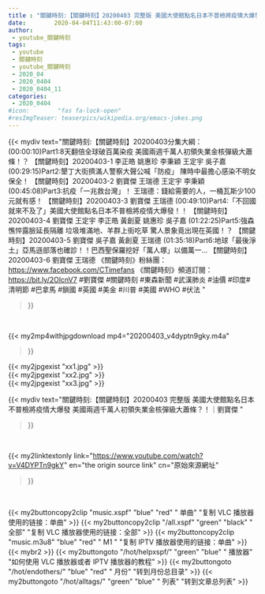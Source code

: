 ```yaml
---
title : "關鍵時刻:【關鍵時刻】20200403 完整版 美國大使館點名日本不普檢將疫情大爆發 美國兩週千萬人初領失業金核彈級大蕭條？！｜劉寶傑 "
date:        2020-04-04T11:43:00-07:00
author:
 - youtube_關鍵時刻
tags:
 - youtube
 - 關鍵時刻
 - youtube_關鍵時刻
 - 2020_04
 - 2020_0404
 - 2020_0404_11
categories:
 - 2020_0404
#icon:        "fas fa-lock-open"
#resImgTeaser: teaserpics/wikipedia.org/emacs-jokes.png
---
```







{{< mydiv text="關鍵時刻:【關鍵時刻】20200403分集大綱：  (00:00:10)Part1:8天翻倍全球破百萬染疫 美國兩週千萬人初領失業金核彈級大蕭條！？ 【關鍵時刻】20200403-1 李正皓 姚惠珍 李秉穎 王定宇 吳子嘉  (00:29:15)Part2:墾丁大街擠滿人警察大聲公喊「防疫」 陳時中最擔心感染不明女保全！ 【關鍵時刻】20200403-2 劉寶傑 王瑞德 王定宇 李秉穎  (00:45:08)Part3:抗疫「一兆救台灣」！ 王瑞德：錢給需要的人，一桶瓦斯少100元就有感！ 【關鍵時刻】20200403-3 劉寶傑 王瑞德  (00:49:10)Part4:「不回國就來不及了」美國大使館點名日本不普檢將疫情大爆發！！ 【關鍵時刻】20200403-4 劉寶傑 王定宇 李正皓 黃創夏 姚惠珍 吳子嘉  (01:22:25)Part5:強森憔悴露臉延長隔離 垃圾堆滿地、羊群上街吃草 驚人景象竟出現在英國！？ 【關鍵時刻】20200403-5 劉寶傑 吳子嘉 黃創夏 王瑞德  (01:35:18)Part6:地球「最後淨土」亞馬遜部落也確診！！巴西聖保羅挖好「萬人塚」以備萬一… 【關鍵時刻】20200403-6 劉寶傑 王瑞德  《關鍵時刻》粉絲團：https://www.facebook.com/CTimefans 《關鍵時刻》頻道訂閱：https://bit.ly/2OlcnV7  #劉寶傑 #關鍵時刻 #東森新聞 #武漢肺炎 #油價 #印度#清明節 #巴拿馬 #鎖國 #英國 #美金 #川普 #美國 #WHO #伏法 "
>}}
<br>


{{< my2mp4withjpgdownload mp4="20200403_v4dyptn9gky.m4a"
>}}

{{< my2jpgexist "xx1.jpg" >}}<br>
{{< my2jpgexist "xx2.jpg" >}}<br>
{{< my2jpgexist "xx3.jpg" >}}<br>



{{< mydiv text="關鍵時刻:【關鍵時刻】20200403 完整版 美國大使館點名日本不普檢將疫情大爆發 美國兩週千萬人初領失業金核彈級大蕭條？！｜劉寶傑 "
>}}
<br>

{{< my2linktextonly link="https://www.youtube.com/watch?v=V4DYPTn9gkY"
en="the origin source link" cn="原始來源網址"
>}}


<br>


{{< my2buttoncopy2clip "music.xspf"        "blue"   "red"    " 单曲"  "复制 VLC 播放器使用的链接：单曲" >}} {{< my2buttoncopy2clip "/all.xspf"         "green"  "black"  " 全部"  "复制 VLC 播放器使用的链接：全部" >}} {{< my2buttoncopy2clip "music.m3u8"        "blue"   "red"    " M1 "    "复制 IPTV 播放器使用的链接：单曲" >}} {{< mybr2 >}} {{< my2buttongoto      "/hot/helpxspf/"    "green"  "blue"   " 播放器" "如何使用 VLC 播放器或者 IPTV 播放器的教程" >}} {{< my2buttongoto      "/hot/endothers/"   "blue"   "red"    " 月份"   "转到月份总目录" >}} {{< my2buttongoto      "/hot/alltags/"     "green"  "blue"   " 列表"   "转到文章总列表" >}} 
